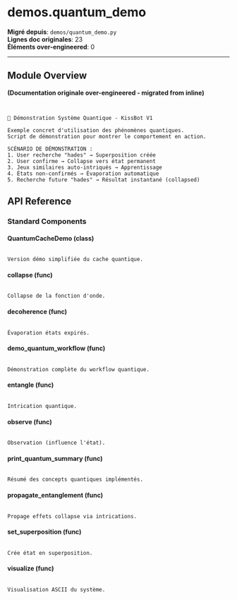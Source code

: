 # demos.quantum_demo

**Migré depuis**: `demos/quantum_demo.py`  
**Lignes doc originales**: 23  
**Éléments over-engineered**: 0  

---

## Module Overview

**(Documentation originale over-engineered - migrated from inline)**

```text


🔬 Démonstration Système Quantique - KissBot V1

Exemple concret d'utilisation des phénomènes quantiques.
Script de démonstration pour montrer le comportement en action.

SCÉNARIO DE DÉMONSTRATION :
1. User recherche "hades" → Superposition créée
2. User confirme → Collapse vers état permanent  
3. Jeux similaires auto-intriqués → Apprentissage
4. États non-confirmés → Évaporation automatique
5. Recherche future "hades" → Résultat instantané (collapsed)

```

## API Reference

### Standard Components

#### QuantumCacheDemo (class)

```text

Version démo simplifiée du cache quantique.

```

#### collapse (func)

```text

Collapse de la fonction d'onde.

```

#### decoherence (func)

```text

Évaporation états expirés.

```

#### demo_quantum_workflow (func)

```text

Démonstration complète du workflow quantique.

```

#### entangle (func)

```text

Intrication quantique.

```

#### observe (func)

```text

Observation (influence l'état).

```

#### print_quantum_summary (func)

```text

Résumé des concepts quantiques implémentés.

```

#### propagate_entanglement (func)

```text

Propage effets collapse via intrications.

```

#### set_superposition (func)

```text

Crée état en superposition.

```

#### visualize (func)

```text

Visualisation ASCII du système.

```
